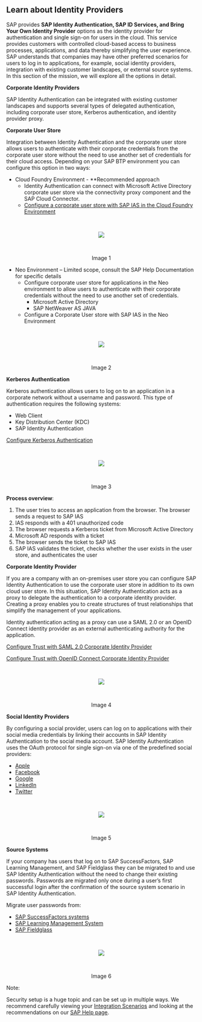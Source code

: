 ## Learn about Identity Providers  

SAP provides **SAP Identity Authentication, SAP ID Services, and Bring Your Own Identity Provider** options as the identity provider for authentication and single sign-on for users in the cloud. This service provides customers with controlled cloud-based access to business processes, applications, and data thereby simplifying the user experience. SAP understands that companies may have other preferred scenarios for users to log in to applications, for example, social identity providers, integration with existing customer landscapes, or external source systems. In this section of the mission, we will explore all the options in detail.  

**Corporate Identity Providers**  

SAP Identity Authentication can be integrated with existing customer landscapes and supports several types of delegated authentication, including corporate user store, Kerberos authentication, and identity provider proxy.  

**Corporate User Store**  

Integration between Identity Authentication and the corporate user store allows users to authenticate with their corporate credentials from the corporate user store without the need to use another set of credentials for their cloud access. Depending on your SAP BTP environment you can configure this option in two ways: 

- Cloud Foundry Environment - **Recommended approach 
  - Identity Authentication can connect with Microsoft Active Directory corporate user store via the connectivity proxy component and the SAP Cloud Connector.  
  - [Configure a corporate user store with SAP IAS in the Cloud Foundry Environment](https://help.sap.com/docs/identity-authentication/identity-authentication/corporate-user-store-cloud-foundry-environment#loio9942ede4fae84934a8eb184a0015c305)

<br>
<p align="center"> 
<img src="images/4.4.1_CF.png"> 
</p>
<br>
<p align="center" <b>Image 1</b> </p>

- Neo Environment – Limited scope, consult the SAP Help Documentation for specific details  
  - Configure corporate user store for applications in the Neo environment to allow users to authenticate with their corporate credentials without the need to use another set of credentials.  
    - Microsoft Active Directory  
    - SAP NetWeaver AS JAVA  
  - Configure a Corporate User store with SAP IAS in the Neo Environment
 
<br>
<p align="center"> 
<img src="images/4.4.2_Neo.png"> 
</p>
<br>
<p align="center" <b>Image 2</b> </p>

**Kerberos Authentication**  

Kerberos authentication allows users to log on to an application in a corporate network without a username and password. This type of authentication requires the following systems: 

- Web Client  
- Key Distribution Center (KDC)  
- SAP Identity Authentication 

[Configure Kerberos Authentication](https://help.sap.com/docs/identity-authentication/identity-authentication/configure-kerberos-authentication)

<br>
<p align="center"> 
<img src="images/4.4.3_Kerberos.png"> 
</p>
<br>
<p align="center" <b>Image 3</b> </p>

**Process overview**: 

1. The user tries to access an application from the browser. The browser sends a request to SAP IAS 
2. IAS responds with a 401 unauthorized code  
3. The browser requests a Kerberos ticket from Microsoft Active Directory  
4. Microsoft AD responds with a ticket  
5. The browser sends the ticket to SAP IAS  
6. SAP IAS validates the ticket, checks whether the user exists in the user store, and authenticates the user 

**Corporate Identity Provider**  

If you are a company with an on-premises user store you can configure SAP Identity Authentication to use the corporate user store in addition to its own cloud user store. In this situation, SAP Identity Authentication acts as a proxy to delegate the authentication to a corporate identity provider. Creating a proxy enables you to create structures of trust relationships that simplify the management of your applications. 

Identity authentication acting as a proxy can use a SAML 2.0 or an OpenID Connect identity provider as an external authenticating authority for the application.  

[Configure Trust with SAML 2.0 Corporate Identity Provider](https://help.sap.com/docs/identity-authentication/identity-authentication/corp-idp-configure-trust-with-saml-2-0-corporate-identity-provider)  

[Configure Trust with OpenID Connect Corporate Identity Provider](https://help.sap.com/docs/identity-authentication/identity-authentication/corp-idp-configure-trust-with-openid-connect-corporate-identity-provider)

<br>
<p align="center"> 
<img src="images/4.4.4_CorporateIdP.png"> 
</p>
<br>
<p align="center" <b>Image 4</b> </p>

**Social Identity Providers**

By configuring a social provider, users can log on to applications with their social media credentials by linking their accounts in SAP Identity Authentication to the social media account. SAP Identity Authentication uses the OAuth protocol for single sign-on via one of the predefined social providers: 

- [Apple](https://help.sap.com/docs/identity-authentication/identity-authentication/configure-apple-as-identity-provider) 
- [Facebook](https://help.sap.com/docs/identity-authentication/identity-authentication/configure-facebook-as-identity-provider) 
- [Google](https://help.sap.com/docs/identity-authentication/identity-authentication/configure-google-as-identity-provider) 
- [LinkedIn](https://help.sap.com/docs/identity-authentication/identity-authentication/configure-linkedin-as-identity-provider) 
- [Twitter](https://help.sap.com/docs/identity-authentication/identity-authentication/configure-twitter-as-identity-provider)

<br>
<p align="center"> 
<img src="images/4.4.5_SocialProvider.png"> 
</p>
<br>
<p align="center" <b>Image 5</b> </p>

**Source Systems** 

If your company has users that log on to SAP SuccessFactors, SAP Learning Management, and SAP Fieldglass they can be migrated to and use SAP Identity Authentication without the need to change their existing passwords. Passwords are migrated only once during a user’s first successful login after the confirmation of the source system scenario in SAP Identity Authentication.  

Migrate user passwords from: 

- [SAP SuccessFactors systems](https://help.sap.com/docs/identity-authentication/identity-authentication/configure-source-system-to-migrate-user-passwords-from-sap-successfactors-systems-to-identity-authentication)  
- [SAP Learning Management System](https://help.sap.com/docs/identity-authentication/identity-authentication/configure-source-system-to-migrate-user-passwords-from-sap-learning-management-system-to-identity-authentication)
- [SAP Fieldglass](https://help.sap.com/docs/identity-authentication/identity-authentication/configure-source-system-to-migrate-user-passwords-from-sap-fieldglass-to-identity-authentication)  

<br>
<p align="center"> 
<img src="images/4.4.6_SourceSystems.png"> 
</p>
<br>
<p align="center" <b>Image 6</b> </p> 

Note:  

Security setup is a huge topic and can be set up in multiple ways. We recommend carefully viewing your [Integration Scenarios](https://help.sap.com/docs/SAP_CLOUD_IDENTITY/b95c3d5bab324a3a8409eee5267a5b75/f4d660fec3f74eb09e9951aac81f3a48.html?q=corporate) and looking at the recommendations on our [SAP Help page](https://help.sap.com/docs/SAP_CLOUD_IDENTITY/b95c3d5bab324a3a8409eee5267a5b75/ae915d60107447f397b3de1a1cd498f5.html?q=corporate).
